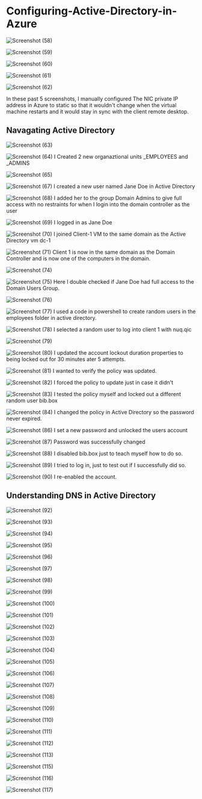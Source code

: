 # Configuring-Active-Directory-in-Azure

![Screenshot (58)](https://github.com/user-attachments/assets/50df7b90-8bc5-467b-b7d5-5dfad659448a)


![Screenshot (59)](https://github.com/user-attachments/assets/c9c0daa1-9a87-4729-ab22-2314286a89de)


![Screenshot (60)](https://github.com/user-attachments/assets/b71eef45-b6a2-4c4c-8443-1c349711a24f)


![Screenshot (61)](https://github.com/user-attachments/assets/445eeceb-90dd-408f-aa00-a3967c4af8aa)


![Screenshot (62)](https://github.com/user-attachments/assets/02814362-1a3e-47aa-afe3-3294bdfb1750)

In these past 5 screenshots, I manually configured The NIC private IP address in Azure to static so that it wouldn't change when the virtual machine restarts and it would stay in sync with the client remote desktop.

## Navagating Active Directory
![Screenshot (63)](https://github.com/user-attachments/assets/3a63e41e-47a9-4205-8d8e-1ea1063d9967)


![Screenshot (64)](https://github.com/user-attachments/assets/0d5b8194-12c2-41e8-8517-300e20287dc8)
I Created 2 new organaztional units _EMPLOYEES and _ADMINS

![Screenshot (65)](https://github.com/user-attachments/assets/7965447b-7c16-443e-82b2-8def7ddc058d)


![Screenshot (67)](https://github.com/user-attachments/assets/f241b950-c6d1-4c54-9819-f73252f77267)
I created a new user named Jane Doe in Active Directory

![Screenshot (68)](https://github.com/user-attachments/assets/4df82529-02c1-49d5-af28-49fb4fce2c82)
I added her to the group Domain Admins to give full access with no restraints for when I login into the domain controller as the user

![Screenshot (69)](https://github.com/user-attachments/assets/5190640c-e3fc-4684-aaaa-f266b7f31aea)
I logged in as Jane Doe


![Screenshot (70)](https://github.com/user-attachments/assets/3bd98434-3014-42d1-a9b6-98d322e8456f)
I joined Client-1 VM to the same domain as the Active Directory vm dc-1

![Screenshot (71)](https://github.com/user-attachments/assets/44798432-bf59-49ea-8fc4-4d9fd13822ef)
Client 1 is now in the same domain as the Domain Controller and is now one of the computers in the domain.


![Screenshot (74)](https://github.com/user-attachments/assets/2fa12f2b-fc76-462a-99c8-438a7a4f39ec)


![Screenshot (75)](https://github.com/user-attachments/assets/42840670-c5a6-4935-adf4-40bd00d6b939)
Here I double checked if Jane Doe had full access to the Domain Users Group.

![Screenshot (76)](https://github.com/user-attachments/assets/d0220526-b8d7-4cfd-b1ae-65d0cf3d58fd)


![Screenshot (77)](https://github.com/user-attachments/assets/7c6cba63-207d-4bb8-81be-d7a7d1c983b8)
I used a code in powershell to create random users in the employees folder in active directory.

![Screenshot (78)](https://github.com/user-attachments/assets/57bc53b5-4db3-48d5-a260-55d9302cfa5e)
I selected a random user to log into client 1 with nuq.qic

![Screenshot (79)](https://github.com/user-attachments/assets/e2525310-e466-4069-bdc4-56a336c9d83e)



![Screenshot (80)](https://github.com/user-attachments/assets/f46a32c7-d621-4a55-b10b-f89b76d000be)
I updated the account lockout duration properties to being locked out for 30 minutes ater 5 attempts.

![Screenshot (81)](https://github.com/user-attachments/assets/ead10667-0dc0-4459-8798-7ace20cbe5a1)
I wanted to verify the policy was updated.

![Screenshot (82)](https://github.com/user-attachments/assets/11751fff-98f7-446d-bc09-832884a6873a)
I forced the policy to update just in case it didn't

![Screenshot (83)](https://github.com/user-attachments/assets/418d5d11-2f50-49fd-a6b6-5957c8b2858d)
I tested the policy myself and locked out a different random user bib.box

![Screenshot (84)](https://github.com/user-attachments/assets/6a90e0af-5ba2-48e1-bcec-bb029e17e431)
I changed the policy in Active Directory so the password never expired.

![Screenshot (86)](https://github.com/user-attachments/assets/282b6a96-e2e4-4ceb-b5e0-32b179bf6510)
I set a new password and unlocked the users account 


![Screenshot (87)](https://github.com/user-attachments/assets/c3f5424f-b876-44df-92a2-64587c0dc775)
Password was successfully changed

![Screenshot (88)](https://github.com/user-attachments/assets/472d58d6-d931-4b65-a5c0-648849a8de28)
I disabled bib.box just to teach myself how to do so.

![Screenshot (89)](https://github.com/user-attachments/assets/8940b7d1-9748-462e-8bf4-d09a435b1f4b)
I tried to log in, just to test out if I successfully did so.

![Screenshot (90)](https://github.com/user-attachments/assets/99dc2b39-7248-4c35-ba2b-53cffa357e14)
I re-enabled the account.


## Understanding DNS in Active Directory
![Screenshot (92)](https://github.com/user-attachments/assets/b16c24d0-5cb5-4f68-9d0c-55efa1c9e92d)

![Screenshot (93)](https://github.com/user-attachments/assets/2b886c5d-401f-427f-8d0c-9dafc3ed765c)


![Screenshot (94)](https://github.com/user-attachments/assets/83856d8b-1b65-42af-8d00-9ad74bf46619)


![Screenshot (95)](https://github.com/user-attachments/assets/d8d3a36b-d884-4486-b66f-f125c4af7a8d)


![Screenshot (96)](https://github.com/user-attachments/assets/c6f9f647-e0d0-4004-b9fe-0ac46aa33f49)


![Screenshot (97)](https://github.com/user-attachments/assets/9648882e-283f-43d3-b989-01ebe801e9c9)


![Screenshot (98)](https://github.com/user-attachments/assets/7d72d5cf-ba6a-4f5b-b572-b73ab4600eb8)


![Screenshot (99)](https://github.com/user-attachments/assets/e8bf3dbb-449d-48a2-a246-a1cae3bd6fc3)


![Screenshot (100)](https://github.com/user-attachments/assets/1f75818d-c7ab-47bf-8393-d5467eccfbf0)


![Screenshot (101)](https://github.com/user-attachments/assets/e2f45583-70d7-4f38-8578-219292e733a1)


![Screenshot (102)](https://github.com/user-attachments/assets/720a741a-eb87-4315-bfda-087883fa92ee)


![Screenshot (103)](https://github.com/user-attachments/assets/ed77a490-a928-4105-989e-f0bf43222b93)


![Screenshot (104)](https://github.com/user-attachments/assets/8080a4fd-f0b4-44f3-b894-d357fe47a044)


![Screenshot (105)](https://github.com/user-attachments/assets/9fd46938-7a48-4032-a5eb-1c30e936db91)


![Screenshot (106)](https://github.com/user-attachments/assets/5ff3a451-7afe-4d47-a3a2-e6cb34af8e49)


![Screenshot (107)](https://github.com/user-attachments/assets/338037f6-b045-4d27-9ba0-fd7942522773)


![Screenshot (108)](https://github.com/user-attachments/assets/5e870b1f-9bd1-458b-9055-26cfc4c48ae9)


![Screenshot (109)](https://github.com/user-attachments/assets/8c82d44a-d717-41c7-b604-07467ae26eff)


![Screenshot (110)](https://github.com/user-attachments/assets/cc8bed6c-de9d-4afd-8ed7-7a3b6e711c48)


![Screenshot (111)](https://github.com/user-attachments/assets/cc2ab5f9-c1e3-4559-9015-504ade653b43)


![Screenshot (112)](https://github.com/user-attachments/assets/114e8dfa-4be4-4502-b573-729dce7fbf76)


![Screenshot (113)](https://github.com/user-attachments/assets/2aeeb788-3faa-4f32-a20c-a5e32fb837b5)


![Screenshot (115)](https://github.com/user-attachments/assets/4abe5f7d-615c-4679-91d0-7176968c9b0d)


![Screenshot (116)](https://github.com/user-attachments/assets/294ffc9b-bafd-488d-9c4c-45ddac7fc213)


![Screenshot (117)](https://github.com/user-attachments/assets/82ba3b37-f94e-4b99-a516-5823d94f8ca3)

